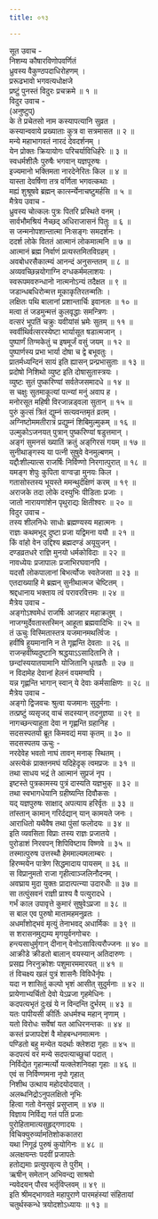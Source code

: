 ```yaml
---
title: ०१३

---
```

सूत उवाच -  
निशम्य कौषारविणोपवर्णितं  
ध्रुवस्य वैकुण्ठपदाधिरोहणम् ।  
प्ररूढभावो भगवत्यधोक्षजे  
प्रष्टुं पुनस्तं विदुरः प्रचक्रमे ॥ १ ॥  
विदुर उवाच -  
(अनुष्टुप्)  
के ते प्रचेतसो नाम कस्यापत्यानि सुव्रत ।  
कस्यान्ववाये प्रख्याताः कुत्र वा सत्रमासत ॥ २ ॥  
मन्ये महाभागवतं नारदं देवदर्शनम् ।  
येन प्रोक्तः क्रियायोगः परिचर्याविधिर्हरेः ॥ ३ ॥  
स्वधर्मशीलैः पुरुषैः भगवान् यज्ञपूरुषः ।  
इज्यमानो भक्तिमता नारदेनेरितः किल ॥ ४ ॥  
यास्ता देवर्षिणा तत्र वर्णिता भगवत्कथाः ।  
मह्यं शुश्रूषवे ब्रह्मन् कार्त्स्न्येनाचष्टुमर्हसि ॥ ५ ॥  
मैत्रेय उवाच -  
ध्रुवस्य चोत्कलः पुत्रः पितरि प्रस्थिते वनम् ।  
सार्वभौमश्रियं नैच्छद् अधिराजासनं पितुः ॥ ६ ॥  
स जन्मनोपशान्तात्मा निःसङ्‌गः समदर्शनः ।  
ददर्श लोके विततं आत्मानं लोकमात्मनि ॥ ७ ॥  
आत्मानं ब्रह्म निर्वाणं प्रत्यस्तमितविग्रहम् ।  
अवबोधरसैकात्म्यं आनन्दं अनुसन्ततम् ॥ ८ ॥  
अव्यवच्छिन्नयोगाग्नि दग्धकर्ममलाशयः ।  
स्वरूपमवरुन्धानो नात्मनोऽन्यं तदैक्षत ॥ ९ ॥  
जडान्धबधिरोन्मत्त मूकाकृतिरतन्मतिः ।  
लक्षितः पथि बालानां प्रशान्तार्चिः इवानलः ॥ १० ॥  
मत्वा तं जडमुन्मत्तं कुलवृद्धाः समन्त्रिणः ।  
वत्सरं भूपतिं चक्रुः यवीयांसं भ्रमेः सुतम् ॥ ११ ॥  
स्वर्वीथिर्वत्सरस्येष्टा भार्यासूत षडात्मजान् ।  
पुष्पार्णं तिग्मकेतुं च इषमूर्जं वसुं जयम् ॥ १२ ॥  
पुष्पार्णस्य प्रभा भार्या दोषा च द्वे बभूवतुः ।  
प्रातर्मध्यन्दिनं सायं इति ह्यासन् प्रन्प्रभासुताः ॥ १३ ॥  
प्रदोषो निशिथो व्युष्ट इति दोषासुतास्त्रयः ।  
व्युष्टः सुतं पुष्करिण्यां सर्वतेजसमादधे ॥ १४ ॥  
स चक्षुः सुतमाकूत्यां पत्न्यां मनुं अवाप ह ।  
मनोरसूत महिषी विरजान्नड्वला सुतान् ॥ १५ ॥  
पुरुं कुत्सं त्रितं द्युम्नं सत्यवन्तमृतं व्रतम् ।  
अग्निष्टोममतीरात्रं प्रद्युम्नं शिबिमुल्मुकम् ॥ १६ ॥  
उल्मुकोऽजनयत् पुत्रान् पुष्करिण्यां षडुत्तमान् ।  
अङ्‌गं सुमनसं ख्यातिं क्रतुं अङ्‌गिरसं गयम् ॥ १७ ॥  
सुनीथाङ्‌गस्य या पत्नी सुषुवे वेनमुल्बणम् ।  
यद्दौःशील्यात्स राजर्षिः निर्विण्णो निरगात्पुरात् ॥ १८ ॥  
यमङ्‌ग शेपुः कुपिता वाग्वज्रा मुनयः किल ।  
गतासोस्तस्य भूयस्ते ममन्थुर्दक्षिणं करम् ॥ १९ ॥  
अराजके तदा लोके दस्युभिः पीडिताः प्रजाः ।  
जातो नारायणांशेन पृथुराद्यः क्षितीश्वरः ॥ २० ॥  
विदुर उवाच -  
तस्य शीलनिधेः साधोः ब्रह्मण्यस्य महात्मनः ।  
राज्ञः कथमभूद् दुष्टा प्रजा यद्विमना ययौ ॥ २१ ॥  
किं वांहो वेन उद्दिश्य ब्रह्मदण्डं अयूयुजन् ।  
दण्डव्रतधरे राज्ञि मुनयो धर्मकोविदाः ॥ २२ ॥  
नावध्येयः प्रजापालः प्रजाभिरघवानपि ।  
यदसौ लोकपालानां बिभर्त्योजः स्वतेजसा ॥ २३ ॥  
एतदाख्याहि मे ब्रह्मन् सुनीथात्मज चेष्टितम् ।  
श्रद्दधानाय भक्ताय त्वं परावरवित्तमः ॥ २४ ॥  
मैत्रेय उवाच -  
अङ्‌गोऽश्वमेधं राजर्षिः आजहार महाक्रतुम् ।  
नाजग्मुर्देवतास्तस्मिन् आहूता ब्रह्मवादिभिः ॥ २५ ॥  
तं ऊचुः विस्मितास्तत्र यजमानमथर्त्विजः ।  
हवींषि हूयमानानि न ते गृह्णन्ति देवताः ॥ २६ ॥  
राजन्हवींष्यदुष्टानि श्रद्धयाऽऽसादितानि ते ।  
छन्दांस्ययातयामानि योजितानि धृतव्रतैः ॥ २७ ॥  
न विदामेह देवानां हेलनं वयमण्वपि ।  
यन्न गृह्णन्ति भागान् स्वान् ये देवाः कर्मसाक्षिणः ॥ २८ ॥  
मैत्रेय उवाच -  
अङ्‌गो द्विजवचः श्रुत्वा यजमानः सुदुर्मनाः ।  
तत्प्रष्टुं व्यसृजद् वाचं सदस्यान् तदनुज्ञया ॥ २९ ॥  
नागच्छन्त्याहुता देवा न गृह्णन्ति ग्रहानिह ।  
सदसस्पतयो ब्रूत किमवद्यं मया कृतम् ॥ ३० ॥  
सदसस्पतय ऊचुः -  
नरदेवेह भवतो नाघं तावन् मनाक् स्थितम् ।  
अस्त्येकं प्राक्तनमघं यदिहेदृक् त्वमप्रजः ॥ ३१ ॥  
तथा साधय भद्रं ते आत्मानं सुप्रजं नृप ।  
इष्टस्ते पुत्रकामस्य पुत्रं दास्यति यज्ञभुक् ॥ ३२ ॥  
तथा स्वभागधेयानि ग्रहीष्यन्ति दिवौकसः ।  
यद् यज्ञपुरुषः साक्षाद् अपत्याय हरिर्वृतः ॥ ३३ ॥  
तांस्तान् कामान् गरिर्दद्यान् यान् कामयते जनः ।  
आराधितो यथैवैष तथा पुंसां फलोदयः ॥ ३४ ॥  
इति व्यवसिता विप्राः तस्य राज्ञः प्रजातये ।  
पुरोडाशं निरवपन् शिपिविष्टाय विष्णवे ॥ ३५ ॥  
तस्मात्पुरुष उत्तस्थौ हेममाल्यमलाम्बरः ।  
हिरण्मयेन पात्रेण सिद्धमादाय पायसम् ॥ ३६ ॥  
स विप्रानुमतो राजा गृहीत्वाञ्जलिनौदनम् ।  
अवघ्राय मुदा युक्तः प्रादात्पत्न्या उदारधीः ॥ ३७ ॥  
सा तत्पुंसवनं राज्ञी प्राश्य वै पत्युरादधे ।  
गर्भं काल उपावृत्ते कुमारं सुषुवेऽप्रजा ॥ ३८ ॥  
स बाल एव पुरुषो मातामहमनुव्रतः ।  
अधर्मांशोद्‌भवं मृत्युं तेनाभवद् अधार्मिकः ॥ ३९ ॥  
स शरासनमुद्यम्य मृगयुर्वनगोचरः ।  
हन्त्यसाधुर्मृगान् दीनान् वेनोऽसावित्यरौज्जनः ॥ ४० ॥  
आक्रीडे क्रीडतो बालान् वयस्यान् अतिदारुणः ।  
प्रसह्य निरनुक्रोशः पशुमारममारयत् ॥ ४१ ॥  
तं विचक्ष्य खलं पुत्रं शासनैः विविधैर्नृपः ।  
यदा न शासितुं कल्पो भृशं आसीत् सुदुर्मनाः ॥ ४२ ॥  
प्रायेणाभ्यर्चितो देवो येऽप्रजा गृहमेधिनः ।  
कदपत्यभृतं दुःखं ये न विन्दन्ति दुर्भरम् ॥ ४३ ॥  
यतः पापीयसी कीर्तिः अधर्मश्च महान् नृणाम् ।  
यतो विरोधः सर्वेषां यत आधिरनन्तकः ॥ ४४ ॥  
कस्तं प्रजापदेशं वै मोहबन्धनमात्मनः ।  
पण्डितो बहु मन्येत यदर्थाः क्लेशदा गृहाः ॥ ४५ ॥  
कदपत्यं वरं मन्ये सदपत्याच्छुचां पदात् ।  
निर्विद्येत गृहान्मर्त्यो यत्क्लेशनिवहा गृहाः ॥ ४६ ॥  
एवं स निर्विण्णमना नृपो गृहात्  
निशीथ उत्थाय महोदयोदयात् ।  
अलब्धनिद्रोऽनुपलक्षितो नृभिः  
हित्वा गतो वेनसुवं प्रसुप्ताम् ॥ ४७ ॥  
विज्ञाय निर्विद्य गतं पतिं प्रजाः  
पुरोहितामात्यसुहृद्गणादयः ।  
विचिक्युरुर्व्यामतिशोककातरा  
यथा निगूढं पुरुषं कुयोगिनः ॥ ४८ ॥  
अलक्षयन्तः पदवीं प्रजापतेः  
हतोद्यमाः प्रत्युपसृत्य ते पुरीम् ।  
ऋषीन् समेतान् अभिवन्द्य साश्रवो  
न्यवेदयन् पौरव भर्तृविप्लवम् ॥ ४९ ॥  
इति श्रीमद्‌भागवते महापुराणे पारमहंस्यां संहितायां  
चतुर्थस्कन्धे त्रयोदशोऽध्यायः ॥ १३ ॥